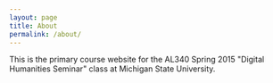 ```yaml
---
layout: page
title: About
permalink: /about/
---
```


This is the primary course website for the AL340 Spring 2015 "Digital Humanities Seminar" class at Michigan State University. 

